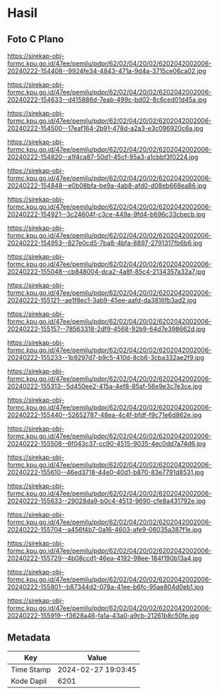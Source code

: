 # Hasil

## Foto C Plano

https://sirekap-obj-formc.kpu.go.id/47ee/pemilu/pdpr/62/02/04/20/02/6202042002006-20240222-154408--9924fe34-4843-471a-9d4a-3715ce06ca02.jpg

https://sirekap-obj-formc.kpu.go.id/47ee/pemilu/pdpr/62/02/04/20/02/6202042002006-20240222-154633--d415886d-7eab-499c-bd02-8c6ced01d45a.jpg

https://sirekap-obj-formc.kpu.go.id/47ee/pemilu/pdpr/62/02/04/20/02/6202042002006-20240222-154500--17eaf164-2b91-478d-a2a3-e3c096920c6a.jpg

https://sirekap-obj-formc.kpu.go.id/47ee/pemilu/pdpr/62/02/04/20/02/6202042002006-20240222-154820--a1f4ca87-50d1-45cf-95a3-a1cbbf3f0224.jpg

https://sirekap-obj-formc.kpu.go.id/47ee/pemilu/pdpr/62/02/04/20/02/6202042002006-20240222-154848--e0b08bfa-be9a-4ab8-afd0-d08eb668ea86.jpg

https://sirekap-obj-formc.kpu.go.id/47ee/pemilu/pdpr/62/02/04/20/02/6202042002006-20240222-154921--3c24604f-c3ce-449a-9fd4-b696c33cbecb.jpg

https://sirekap-obj-formc.kpu.go.id/47ee/pemilu/pdpr/62/02/04/20/02/6202042002006-20240222-154953--827e0cd5-7ba8-4bfa-8897-2791317fb6b6.jpg

https://sirekap-obj-formc.kpu.go.id/47ee/pemilu/pdpr/62/02/04/20/02/6202042002006-20240222-155048--cb848004-dca2-4a8f-85c4-2134357a32a7.jpg

https://sirekap-obj-formc.kpu.go.id/47ee/pemilu/pdpr/62/02/04/20/02/6202042002006-20240222-155121--ae1f8ec1-3ab9-45ee-aafd-da3816fb3ad2.jpg

https://sirekap-obj-formc.kpu.go.id/47ee/pemilu/pdpr/62/02/04/20/02/6202042002006-20240222-155157--78563318-2df9-4568-92b9-64d7e398662d.jpg

https://sirekap-obj-formc.kpu.go.id/47ee/pemilu/pdpr/62/02/04/20/02/6202042002006-20240222-155233--1b9297d7-b9c5-410d-8cb6-3cba332ae2f9.jpg

https://sirekap-obj-formc.kpu.go.id/47ee/pemilu/pdpr/62/02/04/20/02/6202042002006-20240222-155313--5d450ee2-415a-4ef8-85af-56e9e3c7e3ce.jpg

https://sirekap-obj-formc.kpu.go.id/47ee/pemilu/pdpr/62/02/04/20/02/6202042002006-20240222-155440--52652787-48ea-4c4f-bfdf-f9c71e6d862e.jpg

https://sirekap-obj-formc.kpu.go.id/47ee/pemilu/pdpr/62/02/04/20/02/6202042002006-20240222-155508--6f043c37-cc90-4515-9035-4ec0dd7a74d6.jpg

https://sirekap-obj-formc.kpu.go.id/47ee/pemilu/pdpr/62/02/04/20/02/6202042002006-20240222-155610--46ed3718-44e0-40d1-b870-83e7791d8531.jpg

https://sirekap-obj-formc.kpu.go.id/47ee/pemilu/pdpr/62/02/04/20/02/6202042002006-20240222-155633--29028da9-b0c4-4513-9690-cfe8a431792e.jpg

https://sirekap-obj-formc.kpu.go.id/47ee/pemilu/pdpr/62/02/04/20/02/6202042002006-20240222-155704--a456f4b7-0a16-4603-afe9-06035a387f1e.jpg

https://sirekap-obj-formc.kpu.go.id/47ee/pemilu/pdpr/62/02/04/20/02/6202042002006-20240222-155729--4b08ccd1-46ea-4192-98ee-184f190b13a4.jpg

https://sirekap-obj-formc.kpu.go.id/47ee/pemilu/pdpr/62/02/04/20/02/6202042002006-20240222-155801--b87344d2-078a-41ee-b6fc-95ae804d0eb1.jpg

https://sirekap-obj-formc.kpu.go.id/47ee/pemilu/pdpr/62/02/04/20/02/6202042002006-20240222-155919--f3628a46-fa1a-43a0-a9cb-21261b8c50fe.jpg


## Metadata

| Key        | Value               |
| ---------- | ------------------- |
| Time Stamp | 2024-02-27 19:03:45 |
| Kode Dapil | 6201                |



